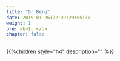 ```yaml
---
title: "Dr Berg"
date: 2019-01-26T22:39:29+05:30
weight: 1
pre: <b>1. </b>
chapter: false
---
```


{{%children style="h4" description="" %}}
